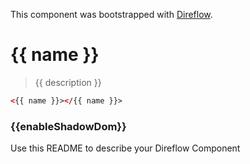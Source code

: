 This component was bootstrapped with [Direflow](https://direflow.io).

# {{ name }}
> {{ description }}

```html
<{{ name }}></{{ name }}>
```

### {{enableShadowDom}}

Use this README to describe your Direflow Component